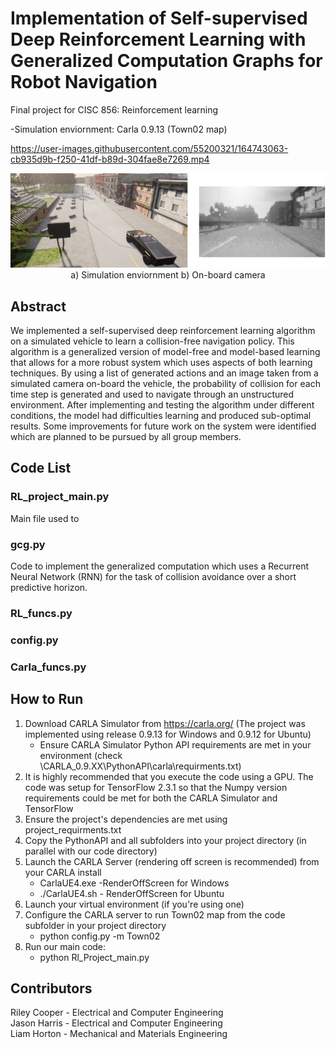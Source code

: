 # Implementation of Self-supervised Deep Reinforcement Learning with Generalized Computation Graphs for Robot Navigation
Final project for CISC 856: Reinforcement learning 


-Simulation enviornment: Carla 0.9.13 (Town02 map)



https://user-images.githubusercontent.com/55200321/164743063-cb935d9b-f250-41df-b89d-304fae8e7269.mp4


<p align="center">
  <img src="images/report.png" />
   </br>
   a) Simulation enviornment b) On-board camera
</p>

## Abstract
We implemented a self-supervised deep reinforcement learning algorithm on a simulated vehicle to learn a collision-free navigation policy. This algorithm is a generalized version of model-free and model-based learning that allows for a more robust system which uses aspects of both learning techniques. By using a list of generated actions and an image taken from a simulated camera on-board the vehicle, the probability of collision for each time step is generated and used to navigate through an unstructured environment. After implementing and testing the algorithm under different conditions, the model had difficulties learning and produced sub-optimal results. Some improvements for future work on the system were identified which are planned to be pursued by all group members. 

## Code List
### RL_project_main.py
Main file used to 
### gcg.py
Code to implement the generalized computation which uses a Recurrent Neural Network (RNN) for the task of collision avoidance over a short predictive horizon.

### RL_funcs.py

### config.py

### Carla_funcs.py

## How to Run

1. Download CARLA Simulator from https://carla.org/ (The project was implemented using release 0.9.13 for Windows and 0.9.12 for Ubuntu)
    * Ensure CARLA Simulator Python API requirements are met in your environment (check \CARLA_0.9.XX\PythonAPI\carla\requirments.txt)
2. It is highly recommended that you execute the code using a GPU.  The code was setup for TensorFlow 2.3.1 so that the Numpy version requirements could be met for both the CARLA Simulator and TensorFlow
3. Ensure the project's dependencies are met using project_requirments.txt
4. Copy the PythonAPI and all subfolders into your project directory (in parallel with our code directory)
5. Launch the CARLA Server (rendering off screen is recommended) from your CARLA install
    * CarlaUE4.exe -RenderOffScreen for Windows
    * ./CarlaUE4.sh - RenderOffScreen for Ubuntu
6. Launch your virtual environment (if you're using one)
7. Configure the CARLA server to run Town02 map from the code subfolder in your project directory
    * python config.py -m Town02
8. Run our main code:
    * python Rl_Project_main.py



## Contributors
Riley Cooper - Electrical and Computer Engineering  
Jason Harris - Electrical and Computer Engineering  
Liam Horton - Mechanical and Materials Engineering  

